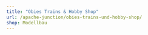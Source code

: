 ```yaml
---
title: "Obies Trains & Hobby Shop"
url: /apache-junction/obies-trains-und-hobby-shop/
shop: Modellbau
---
```

